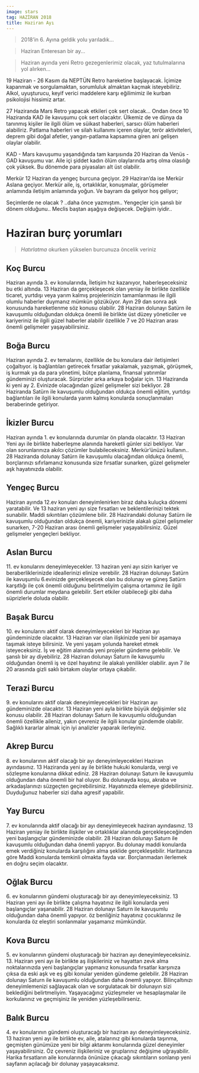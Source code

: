 ```yaml
---
image: stars
tag: HAZİRAN 2018
title: Haziran Ayı
---
```


> 2018’in 6. Ayına geldik yolu yarıladık...

> Haziran Enteresan bir ay...

> Haziran ayında yeni Retro gezegenlerimiz olacak, yaz tutulmalarına yol alırken...

19 Haziran - 26 Kasım da NEPTÜN Retro hareketine başlayacak. İçimize kapanmak ve sorgulamaktan, sorumluluk almaktan kaçmak isteyebiliriz. Alkol, uyuşturucu, keyif verici maddelere karşı eğilimimiz ile kurban psikolojisi hissimiz artar.

27 Haziranda Mars Retro yapacak etkileri çok sert olacak… Ondan önce 10 Haziranda KAD ile kavuşumu çok sert olacaktır. Ülkemiz de ve dünya da tanınmış kişiler ile ilgili ölüm ve süikast haberleri, sarsıcı ölüm haberleri alabiliriz. Patlama haberleri ve silah kullanımı içeren olaylar, terör aktiviteleri, deprem gibi doğal afetler, yangın-patlama kapsamına giren ani gelişen olaylar olabilir.

KAD - Mars kavuşumu yaşandığında tam karşısında 20 Haziran da Venüs - GAD kavuşumu var. Aile içi şiddet kadın ölüm olaylarında artış olma olasılığı çok yüksek. Bu dönemde para piyasaları alt üst olabilir.

Merkür 12 Haziran da yengeç burcuna geçiyor. 29 Haziran’da ise Merkür Aslana geçiyor. Merkür aile, iş, ortaklıklar, konuşmalar, görüşmeler anlamında iletişim anlamında yoğun. Ve bayram da geliyor hoş geliyor;

Seçimlerde ne olacak ? ..daha önce yazmıştım.. Yengeçler için şanslı bir dönem olduğunu..
Meclis baştan aşağıya değişecek. Değişim iyidir..

# Haziran burç yorumları

> *Hatırlatma* okurken yükselen burcunuza öncelik veriniz

## Koç Burcu
Haziran ayında 3. ev konularında, İletişim hız kazanıyor, haberleşeceksiniz bu etki altında. 13 Haziran da gerçekleşecek olan yeniay ile birlikte özellikle ticaret, yurtdışı veya yarım kalmış projelerinizin tamamlanması ile ilgili olumlu haberler duymanız mümkün gözüküyor. Ayın 29 dan sonra aşk konusunda hareketlenme söz konusu olabilir.  28 Haziran dolunayı Satürn ile kavuşumlu olduğundan oldukça önemli ile birlikte üst düzey yöneticiler ve kariyeriniz ile ilgili güzel haberler alabilir özellikle 7 ve 20 Haziran arası önemli gelişmeler yaşayabilirsiniz. 

## Boğa Burcu
Haziran ayında 2. ev temalarını, özellikle de bu konulara dair iletişimleri çoğaltıyor. iş bağlantıları getirecek fırsatlar yakalamak, yazışmak, görüşmek, iş kurmak ya da para yönetimi, bütçe planlama, finansal yatırımlar gündeminizi oluşturacak. Sürprizler arka arkaya boğalar için. 13 Haziranda ki yeni ay 2. Evinizde olacağından güzel gelişmeler sizi bekliyor. 28 Haziranda Satürn ile kavuşumlu olduğundan oldukça önemli eğitim, yurtdışı bağlantıları ile ilgili konularda yarım kalmış konularda sonuçlanmaları beraberinde getiriyor.

## İkizler Burcu
Haziran ayında 1. ev konularında durumlar ön planda olacaktır. 13 Haziran Yeni ayı ile birlikte haberleşme alanında hareketli günler sizi bekliyor. Var olan sorunlarınıza akılcı çözümler bulabileceksiniz. Merkür’ünüzü kullanın.. 28 Haziranda dolunay Satürn ile kavuşumlu olacağından oldukça önemli, borçlarınızı sıfırlamanız konusunda size fırsatlar sunarken, güzel gelişmeler aşk hayatınızda olabilir.

## Yengeç Burcu
Haziran ayında 12.ev konuları deneyimlenirken biraz daha kuluçka dönemi yaratabilir. Ve 13 haziran yeni ayı size fırsatları ve beklentilerinizi tektek sunabilir. Maddi sıkıntıları çözümlene bilir. 28 Hazirandaki dolunay Satürn ile kavuşumlu olduğundan oldukça önemli, kariyerinizle alakalı güzel gelişmeler sunarken, 7-20 Haziran arası önemli gelişmeler yaşayabilirsiniz. Güzel gelişmeler yengeçleri bekliyor.

## Aslan Burcu
11\. ev konularını deneyimleyecekler. 13 haziran yeni ayı sizin kariyer ve beraberliklerinizde ideallerinizi elinize verebilir. 28 Haziran dolunayı Satürn ile kavuşumlu 6.evinizde gerçekleşecek olan bu dolunay ve güneş Satürn karşıtlığı ile çok önemli olduğunu belirtmeliyim çalışma ortamınız ile ilgili önemli durumlar meydana gelebilir. Sert etkiler olabileceği gibi daha süprizlerle doluda olabilir.

## Başak Burcu
10\. ev konularını aktif olarak deneyimleyecekleri bir Haziran ayı gündeminizde olacaktır. 13 Haziran
var olan ilişkinizde yeni bir aşamaya taşımak isteye bilirsiniz. Ve yeni yaşam yolunda hareket etmek isteyeceksiniz. İş ve eğitim alanında yeni projeler gündeme gelebilir. Ve şanslı bir ay diyebiliriz. 28 Haziran dolunayı Saturn ile kavuşumlu olduğundan önemli iş ve özel hayatınız ile alakalı yenilikler olabilir. ayın 7 ile 20 arasında gizli saklı birtakım olaylar ortaya çıkabilir.

## Terazi Burcu
9\. ev konularını aktif olarak deneyimleyecekleri bir Haziran ayı gündeminizde olacaktır. 13 Haziran yeni ayla birlikte büyük değişimler söz konusu olabilir. 28 Haziran dolunayı Saturn ile kavuşumlu  olduğundan önemli özellikle aileniz, yakın çevreniz ile ilgili konular gündemde olabilir. Sağlıklı kararlar almak için iyi analizler yaparak ilerleyiniz.

## Akrep Burcu
8\. ev konularının aktif olacağı bir ayı deneyimleyecekleri Haziran ayındasınız. 13 Haziranda yeni ay ile birlikte hukuki konularda, vergi ve sözleşme konularına dikkat ediniz. 28 Haziran dolunayı Saturn ile kavuşumlu olduğundan daha önemli bir hal oluyor. Bu dolunayda koşu, akraba ve arkadaşlarınızı süzgeçten geçirebilirsiniz. Hayatınızda elemeye gidebilirsiniz. Duyduğunuz haberler sizi daha agresif yapabilir.

## Yay Burcu
7\. ev konularında aktif olacağı bir ayı deneyimleyecek haziran ayındasınız. 13 Haziran yeniay ile birlikte ilişkiler ve ortaklıklar alanında gerçekleşeceğinden yeni başlangıçlar gündeminizde olabilir.
28 Haziran dolunayı Saturn ile kavuşumlu olduğundan daha önemli yapıyor. Bu dolunay maddi konularda emek verdiğiniz konularda karşılığını alma şeklide gerçekleşebilir. Haritanıza göre Maddi konularda temkinli olmakta fayda var. Borçlanmadan ilerlemek en doğru seçim olacaktır.

## Oğlak Burcu
6\. ev konularının gündemi oluşturacağı bir ayı deneyimleyeceksiniz. 13 Haziran yeni ayı ile birlikte çalışma hayatınız ile ilgili konularda yeni başlangıçlar yaşanabilir. 28 Haziran dolunayı Saturn ile kavuşumlu olduğundan daha önemli yapıyor. öz benliğiniz hayatınız çocuklarınız ile konularda öz eleştiri sonlanmalar yaşamanız mümkündür.

## Kova Burcu
5\. ev konularının gündemi oluşturacağı bir haziran ayı deneyimleyeceksiniz. 13. Haziran yeni ayı ile birlikte aş ilişkileriniz ve hayattan zevk alma noktalarınızda yeni başlangıçlar yapmanız konusunda fırsatlar karşınıza çıksa da eski aşk ve eş gibi konular yeniden gündeme gelebilir. 28 Haziran dolunayı Saturn ile kavuşumlu olduğundan daha önemli yapıyor. Bilinçaltınızı deneyimlemenizi sağlayacak olan ve sorgulatacak bir dolunayın sizi beklediğini belirtmeliyim. Yaşayacağınız yüzleşmeler ve hesaplaşmalar ile korkularınız ve geçmişiniz ile yeniden yüzleşebilirseniz. 

## Balık Burcu
4\. ev konularının gündemi oluşturacağı bir haziran ayı deneyimleyeceksiniz. 13 haziran yeni ayı ile birlikte ev, aile, atalarınız gibi konularda taşınma, geçmişten günümüze yeni bir bilgi aktarımı konularında güzel deneyimler yaşayabilirsiniz. Öz çevreniz ilişkileriniz ve gruplarınız değişime uğrayabilir. Harika fırsatların aile konularında önünüze çıkacağı sıkıntıların sonlanıp yeni sayfanın açılacağı bir dolunay yaşayacaksınız.
